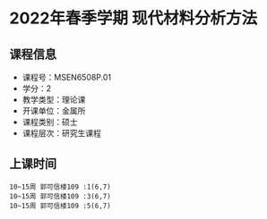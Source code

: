 # 2022年春季学期 现代材料分析方法 






## 课程信息

- 课程号：MSEN6508P.01
- 学分：2
- 教学类型：理论课
- 开课单位：金属所
- 课程类别：硕士
- 课程层次：研究生课程

## 上课时间

```
10~15周 郭可信楼109 :1(6,7)
10~15周 郭可信楼109 :3(6,7)
10~15周 郭可信楼109 :5(6,7)
```

